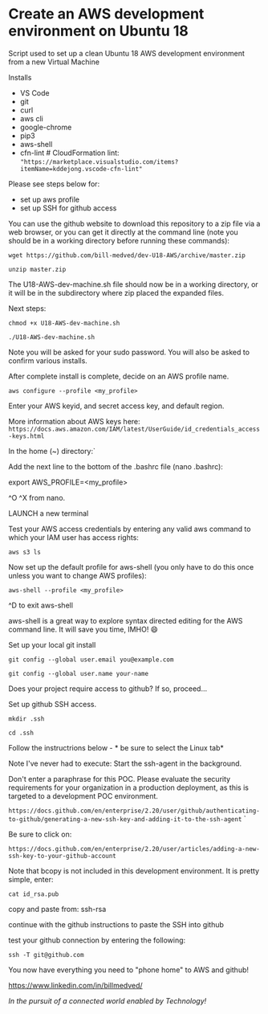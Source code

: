 # Create an AWS development environment on Ubuntu 18

Script used to set up a clean Ubuntu 18 AWS development environment from a new Virtual Machine

Installs

* VS Code
* git
* curl
* aws cli
* google-chrome
* pip3
* aws-shell
* cfn-lint        # CloudFormation lint: `"https://marketplace.visualstudio.com/items?itemName=kddejong.vscode-cfn-lint" `

Please see steps below for:

* set up aws profile
* set up SSH for github access

You can use the github website to download this repository to a zip file via a web browser, or  you can get it directly at the command line (note you should be in a working directory before running these commands):

`wget https://github.com/bill-medved/dev-U18-AWS/archive/master.zip`

`unzip master.zip`

The U18-AWS-dev-machine.sh file should now be in a working directory, or it will be in the subdirectory where zip placed the expanded files.

Next steps:

`chmod +x U18-AWS-dev-machine.sh`

`./U18-AWS-dev-machine.sh`

Note you will be asked for your sudo password.  You will also be asked to confirm various installs.

After complete install is complete, decide on an AWS profile name.

`aws configure --profile <my_profile>`

Enter your AWS keyid, and secret access key, and default region.

More information about AWS keys here:
`https://docs.aws.amazon.com/IAM/latest/UserGuide/id_credentials_access-keys.html`

In the home (~) directory:`

Add the next line to the bottom of the .bashrc file (nano .bashrc):

export AWS_PROFILE=<my_profile>

^O ^X from nano.

LAUNCH a new terminal

Test your AWS access credentials by entering any valid aws command to which your IAM user has access rights:

`aws s3 ls`

Now set up the default profile for aws-shell (you only have to do this once unless you want to change AWS profiles):

`aws-shell --profile <my_profile>`

^D to exit aws-shell

aws-shell is a great way to explore syntax directed editing for the AWS command line.  It will save you time, IMHO! 😄

Set up your local git install

`git config --global user.email you@example.com`

`git config --global user.name your-name`

Does your project require access to github?  If so, proceed...

Set up github SSH access.

`mkdir .ssh`

`cd .ssh`

Follow the instructrions below - * be sure to select the Linux tab*

Note I've never had to execute: Start the ssh-agent in the background.

Don't enter a paraphrase for this POC.  Please evaluate the security requirements for your organization in a production deployment, as this is targeted to a development POC environment.

`https://docs.github.com/en/enterprise/2.20/user/github/authenticating-to-github/generating-a-new-ssh-key-and-adding-it-to-the-ssh-agent` `

Be sure to click on:

`https://docs.github.com/en/enterprise/2.20/user/articles/adding-a-new-ssh-key-to-your-github-account`

Note that bcopy is not included in this development environment.  It is pretty simple, enter:

`cat id_rsa.pub`

copy and paste from: ssh-rsa

continue with the github instructions to paste the SSH into github

test your github connection by entering the following:

`ssh -T git@github.com`

You now have everything you need to "phone home" to AWS and github!

https://www.linkedin.com/in/billmedved/

*In the pursuit of a connected world enabled by Technology!*
